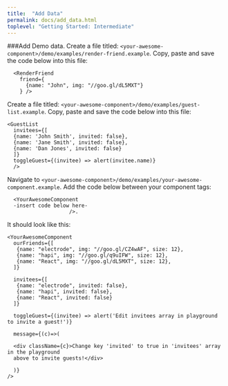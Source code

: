 ```yaml
---
title:  "Add Data"
permalink: docs/add_data.html
toplevel: "Getting Started: Intermediate"
---
```


###Add Demo data.
Create a file titled: `<your-awesome-component>/demo/examples/render-friend.example`. Copy, paste and save the code below into this file:

```
  <RenderFriend
    friend={
      {name: "John", img: "//goo.gl/dL5MXT"}
    } />
```

Create a file titled: `<your-awesome-component>/demo/examples/guest-list.example`. Copy, paste and save the code below into this file:

```
<GuestList
  invitees={[
  {name: 'John Smith', invited: false},
  {name: 'Jane Smith', invited: false},
  {name: 'Dan Jones', invited: false}
  ]}
  toggleGuest={(invitee) => alert(invitee.name)}
  />
```

Navigate to `<your-awesome-component>/demo/examples/your-awesome-component.example`. Add the code below between your component tags:

```
  <YourAwesomeComponent
  -insert code below here-
                    />.
```
It should look like this:

```
<YourAwesomeComponent
  ourFriends={[
   {name: "electrode", img: "//goo.gl/CZ4wAF", size: 12},
   {name: "hapi", img: "//goo.gl/q9uIFW", size: 12},
   {name: "React", img: "//goo.gl/dL5MXT", size: 12},
  ]}

  invitees={[
   {name: "electrode", invited: false},
   {name: "hapi", invited: false},
   {name: "React", invited: false}
  ]}

  toggleGuest={(invitee) => alert('Edit invitees array in playground to invite a guest!')}

  message={(c)=>(

  <div className={c}>Change key 'invited' to true in 'invitees' array in the playground
  above to invite guests!</div>

  )}
/>
```
